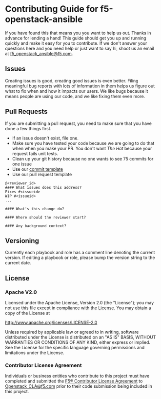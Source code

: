 <!--
Copyright 2016-2017 F5 Networks Inc.

Licensed under the Apache License, Version 2.0 (the "License");
you may not use this file except in compliance with the License.
You may obtain a copy of the License at

   http://www.apache.org/licenses/LICENSE-2.0

Unless required by applicable law or agreed to in writing, software
distributed under the License is distributed on an "AS IS" BASIS,
WITHOUT WARRANTIES OR CONDITIONS OF ANY KIND, either express or implied.
See the License for the specific language governing permissions and
limitations under the License.
-->

# Contributing Guide for f5-openstack-ansible
If you have found this that means you you want to help us out. Thanks in advance for lending a hand! This guide should get you up and running quickly and make it easy for you to contribute.  If we don't answer your questions here and you need help or just want to say hi, shoot us an email at <f5_openstack_ansible@f5.com>.

## Issues
Creating issues is good, creating good issues is even better. Filing meaningful bug reports with lots of information in them helps us figure out what to fix when and how it impacts our users. We like bugs because it means people are using our code, and we like fixing them even more.
 
## Pull Requests
If you are submitting a pull request, you need to make sure that you have done a few things first.

* If an issue doesn't exist, file one.
* Make sure you have tested your code because we are going to do that when when you make your PR.  You don't want _The Hat_ because your request fails unit tests.
*  Clean up your git history because no one wants to see 75 commits for one issue
*  Use our [commit template](.git-commit-template.txt)
*  Use our pull request template

```
@<reviewer_id>
#### What issues does this address?
Fixes #<issueid>
WIP #<issueid>
...

#### What's this change do?

#### Where should the reviewer start?

#### Any background context?
```

## Versioning

Currently each playbook and role has a comment line denoting the current version. If editing a playbook or role, please bump the version string to the current date.

## License
 
### Apache V2.0
Licensed under the Apache License, Version 2.0 (the "License");
you may not use this file except in compliance with the License.
You may obtain a copy of the License at
 
http://www.apache.org/licenses/LICENSE-2.0
 
Unless required by applicable law or agreed to in writing, software
distributed under the License is distributed on an "AS IS" BASIS,
WITHOUT WARRANTIES OR CONDITIONS OF ANY KIND, either express or implied.
See the License for the specific language governing permissions and
limitations under the License.
 
### Contributor License Agreement
Individuals or business entities who contribute to this project must have completed and submitted the [F5® Contributor License Agreement](http://f5-openstack-docs.readthedocs.org/en/latest/cla_landing.html) to Openstack_CLA@f5.com prior to their code submission being included in this project.

